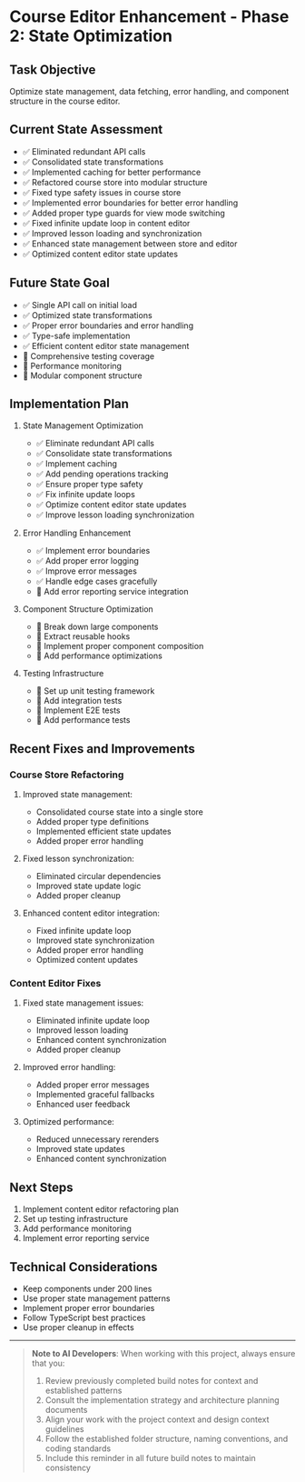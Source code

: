# Course Editor Enhancement - Phase 2: State Optimization

## Task Objective
Optimize state management, data fetching, error handling, and component structure in the course editor.

## Current State Assessment
- ✅ Eliminated redundant API calls
- ✅ Consolidated state transformations
- ✅ Implemented caching for better performance
- ✅ Refactored course store into modular structure
- ✅ Fixed type safety issues in course store
- ✅ Implemented error boundaries for better error handling
- ✅ Added proper type guards for view mode switching
- ✅ Fixed infinite update loop in content editor
- ✅ Improved lesson loading and synchronization
- ✅ Enhanced state management between store and editor
- ✅ Optimized content editor state updates

## Future State Goal
- ✅ Single API call on initial load
- ✅ Optimized state transformations
- ✅ Proper error boundaries and error handling
- ✅ Type-safe implementation
- ✅ Efficient content editor state management
- 🔄 Comprehensive testing coverage
- 🔄 Performance monitoring
- 🔄 Modular component structure

## Implementation Plan

1. State Management Optimization
   - ✅ Eliminate redundant API calls
   - ✅ Consolidate state transformations
   - ✅ Implement caching
   - ✅ Add pending operations tracking
   - ✅ Ensure proper type safety
   - ✅ Fix infinite update loops
   - ✅ Optimize content editor state updates
   - ✅ Improve lesson loading synchronization

2. Error Handling Enhancement
   - ✅ Implement error boundaries
   - ✅ Add proper error logging
   - ✅ Improve error messages
   - ✅ Handle edge cases gracefully
   - 🔄 Add error reporting service integration

3. Component Structure Optimization
   - 🔄 Break down large components
   - 🔄 Extract reusable hooks
   - 🔄 Implement proper component composition
   - 🔄 Add performance optimizations

4. Testing Infrastructure
   - 🔄 Set up unit testing framework
   - 🔄 Add integration tests
   - 🔄 Implement E2E tests
   - 🔄 Add performance tests

## Recent Fixes and Improvements

### Course Store Refactoring
1. Improved state management:
   - Consolidated course state into a single store
   - Added proper type definitions
   - Implemented efficient state updates
   - Added proper error handling

2. Fixed lesson synchronization:
   - Eliminated circular dependencies
   - Improved state update logic
   - Added proper cleanup

3. Enhanced content editor integration:
   - Fixed infinite update loop
   - Improved state synchronization
   - Added proper error handling
   - Optimized content updates

### Content Editor Fixes
1. Fixed state management issues:
   - Eliminated infinite update loop
   - Improved lesson loading
   - Enhanced content synchronization
   - Added proper cleanup

2. Improved error handling:
   - Added proper error messages
   - Implemented graceful fallbacks
   - Enhanced user feedback

3. Optimized performance:
   - Reduced unnecessary rerenders
   - Improved state updates
   - Enhanced content synchronization

## Next Steps
1. Implement content editor refactoring plan
2. Set up testing infrastructure
3. Add performance monitoring
4. Implement error reporting service

## Technical Considerations
- Keep components under 200 lines
- Use proper state management patterns
- Implement proper error boundaries
- Follow TypeScript best practices
- Use proper cleanup in effects

---

> **Note to AI Developers**: When working with this project, always ensure that you:
> 1. Review previously completed build notes for context and established patterns
> 2. Consult the implementation strategy and architecture planning documents
> 3. Align your work with the project context and design context guidelines
> 4. Follow the established folder structure, naming conventions, and coding standards
> 5. Include this reminder in all future build notes to maintain consistency 